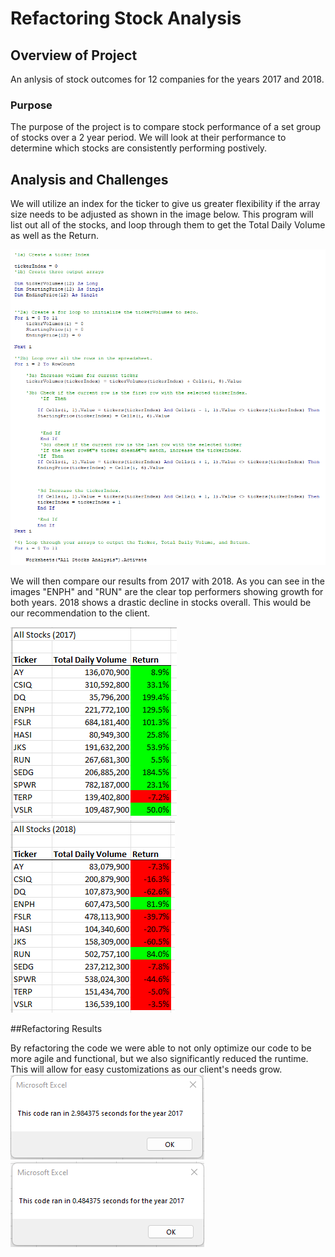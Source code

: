 # Refactoring Stock Analysis

## Overview of Project
An anlysis of stock outcomes for 12 companies for the years 2017 and 2018. 
### Purpose
The purpose of the project is to compare stock performance of a set group of stocks over a 2 year period. We will look at their performance to determine which stocks are consistently performing postively. 
## Analysis and Challenges

We will utilize an index for the ticker to give us greater flexibility if the array size needs to be adjusted as shown in the image below. This program will list out all of the stocks, and loop through them to get the Total Daily Volume as well as the Return. 

![Code Snippet](https://github.com/jkontol/stocks-analysis/blob/main/Resources/code.png)

 We will then compare our results from 2017 with 2018. As you can see in the images "ENPH" and "RUN" are the clear top performers showing growth for both years. 2018 shows a drastic decline in stocks overall. This would be our recommendation to the client. 
 
 ![2017 Results](https://github.com/jkontol/stocks-analysis/blob/main/Resources/All%20Stocks%20(2017).png)
 ![2018 Results](https://github.com/jkontol/stocks-analysis/blob/main/Resources/All%20Stocks%202018.png)

##Refactoring Results

By refactoring the code we were able to not only optimize our code to be more agile and functional, but we also significantly reduced the runtime. This will allow for easy customizations as our client's needs grow. 
 ![Original Runtime](https://github.com/jkontol/stocks-analysis/blob/main/Resources/Original%20Run.png)
 ![Refactored Runtime](https://github.com/jkontol/stocks-analysis/blob/main/Resources/RefactoredRunNew.png)
